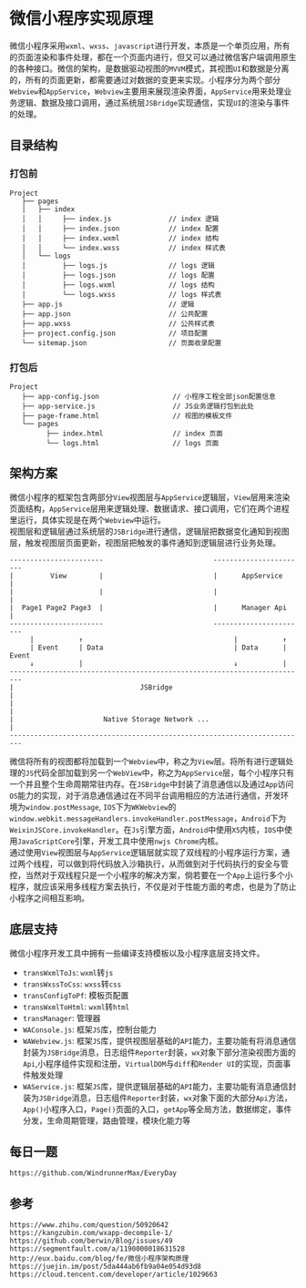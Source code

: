 # 微信小程序实现原理
微信小程序采用`wxml`、`wxss`、`javascript`进行开发，本质是一个单页应用，所有的页面渲染和事件处理，都在一个页面内进行，但又可以通过微信客户端调用原生的各种接口。微信的架构，是数据驱动视图的`MVVM`模式，其视图`UI`和数据是分离的，所有的页面更新，都需要通过对数据的变更来实现。小程序分为两个部分`Webview`和`AppService`，`Webview`主要用来展现渲染界面，`AppService`用来处理业务逻辑、数据及接口调用，通过系统层`JSBridge`实现通信，实现`UI`的渲染与事件的处理。

## 目录结构

### 打包前
```
Project
   ├── pages
   │   ├── index
   │   │     ├── index.js              // index 逻辑
   │   │     ├── index.json            // index 配置
   │   │     ├── index.wxml            // index 结构
   │   │     └── index.wxss            // index 样式表
   │   └── logs
   │         ├── logs.js               // logs 逻辑
   │         ├── logs.json             // logs 配置
   │         ├── logs.wxml             // logs 结构
   │         └── logs.wxss             // logs 样式表
   ├── app.js                          // 逻辑
   ├── app.json                        // 公共配置
   ├── app.wxss                        // 公共样式表
   ├── project.config.json             // 项目配置
   └── sitemap.json                    // 页面收录配置
```

### 打包后
```
Project
   ├── app-config.json                  // 小程序工程全部json配置信息
   ├── app-service.js                   // JS业务逻辑打包到此处
   ├── page-frame.html                  // 视图的模板文件
   └── pages
         ├── index.html                 // index 页面
         └── logs.html                  // logs 页面

```

## 架构方案
微信小程序的框架包含两部分`View`视图层与`AppService`逻辑层，`View`层用来渲染页面结构，`AppService`层用来逻辑处理、数据请求、接口调用，它们在两个进程里运行，具体实现是在两个`Webview`中运行。  
视图层和逻辑层通过系统层的`JSBridge`进行通信，逻辑层把数据变化通知到视图层，触发视图层页面更新，视图层把触发的事件通知到逻辑层进行业务处理。

```
-----------------------                           -----------------------
|         View        |                           |      AppService     |
|                     |                           |                     |
|  Page1 Page2 Page3  |                           |      Manager Api    |
-----------------------                           -----------------------
     |           ↑                                     |           ↑
     | Event     | Data                                | Data      | Event
     ↓           |                                     ↓           |
-------------------------------------------------------------------------
|                               JSBridge                                |
|                                                                       |
|                      Native Storage Network ...                       |
-------------------------------------------------------------------------
``` 
微信将所有的视图都将加载到一个`Webview`中，称之为`View`层。将所有进行逻辑处理的`JS`代码全部加载到另一个`WebView`中，称之为`AppService`层，每个小程序只有一个并且整个生命周期常驻内存。在`JSBridge`中封装了消息通信以及通过`App`访问`OS`能力的实现，对于消息通信通过在不同平台调用相应的方法进行通信，开发环境为`window.postMessage`, `IOS`下为`WKWebview`的`window.webkit.messageHandlers.invokeHandler.postMessage`，`Android`下为`WeixinJSCore.invokeHandler`。在`Js`引擎方面，`Android`中使用`X5`内核，`IOS`中使用`JavaScriptCore`引擎，开发工具中使用`nwjs Chrome`内核。  
通过使用`View`视图层与`AppService`逻辑层就实现了双线程的小程序运行方案，通过两个线程，可以做到将代码放入沙箱执行，从而做到对于代码执行的安全与管控，当然对于双线程只是一个小程序的解决方案，倘若要在一个`App`上运行多个小程序，就应该采用多线程方案去执行，不仅是对于性能方面的考虑，也是为了防止小程序之间相互影响。  

## 底层支持
微信小程序开发工具中拥有一些编译支持模板以及小程序底层支持文件。
* `transWxmlToJs`: `wxml`转`js`
* `transWxssToCss`: `wxss`转`css`
* `transConfigToPf`: 模板页配置
* `transWxmlToHtml`: `wxml`转`html`
* `transManager`: 管理器
* `WAConsole.js`: 框架`JS`库，控制台能力
* `WAWebview.js`: 框架`JS`库，提供视图层基础的`API`能力，主要功能有将消息通信封装为`JSBridge`消息，日志组件`Reporter`封装，`wx`对象下部分渲染视图方面的`Api`,小程序组件实现和注册，`VirtualDOM`与`diff`和`Render UI`的实现，页面事件触发处理
* `WAService.js`: 框架`JS`库，提供逻辑层基础的`API`能力，主要功能有消息通信封装为`JSBridge`消息，日志组件`Reporter`封装，`wx`对象下面的大部分`Api`方法，`App()`小程序入口，`Page()`页面的入口，`getApp`等全局方法，数据绑定，事件分发，生命周期管理，路由管理，模块化能力等

## 每日一题
```
https://github.com/WindrunnerMax/EveryDay
```

## 参考

```
https://www.zhihu.com/question/50920642
https://kangzubin.com/wxapp-decompile-1/
https://github.com/berwin/Blog/issues/49
https://segmentfault.com/a/1190000018631528
http://eux.baidu.com/blog/fe/微信小程序架构原理
https://juejin.im/post/5da444ab6fb9a04e054d93d8
https://cloud.tencent.com/developer/article/1029663
```
